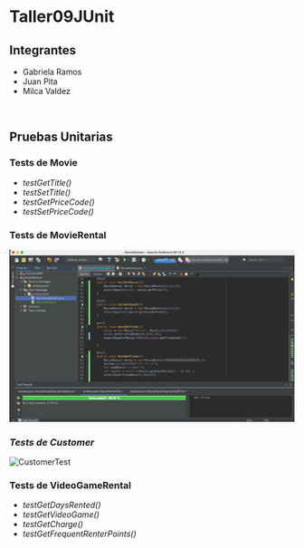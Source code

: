 # Taller09JUnit

## Integrantes 
- Gabriela Ramos
- Juan Pita 
- Milca Valdez
<br />

## Pruebas Unitarias
### __Tests de Movie__
* _testGetTitle()_
* _testSetTitle()_
* _testGetPriceCode()_
* _testSetPriceCode()_

### __Tests de MovieRental__
![](/Capturas/capMRental.png)
<br />

### _Tests de Customer_
![CustomerTest](https://user-images.githubusercontent.com/57634672/131067144-b494654f-ee0f-4866-b58c-f24bfedee16e.png)
<br />

### __Tests de VideoGameRental__
* _testGetDaysRented()_
* _testGetVideoGame()_
* _testGetCharge()_
* _testGetFrequentRenterPoints()_
<br />
